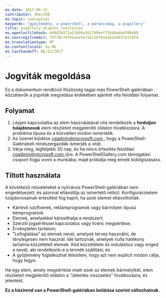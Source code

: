 ```yaml
---
ms.date: 2017-06-12
contributor: JKeithB
ms.topic: conceptual
keywords: "gyűjtemény, a powershell, a parancsmag, a psgallery"
title: psgallery_dispute_resolution
ms.openlocfilehash: 640d20371a51b08a5627b9beff1bb0ada4f06dd8
ms.sourcegitcommit: 75f70c7df01eea5e7a2c16f9a3ab1dd437a1f8fd
ms.translationtype: MT
ms.contentlocale: hu-HU
ms.lasthandoff: 06/12/2017
---
```

# <a name="dispute-resolution"></a>Jogviták megoldása

Ez a dokumentum rendkívül Közösség tagjai más PowerShell-galériában közzétevők a jogviták megoldása érdekében ajánlott vita feloldási folyamat.

## <a name="process"></a>Folyamat

1. Lépjen kapcsolatba az elem használatával vita rendelkezik a **forduljon tulajdonosok** elem részleteit megjelenítő oldalon hivatkozásra.
A probléma típusa és a közvetlen módon ismertetik.
2. Az üzenet küldése [ cgadmin@microsoft.com ](mailto:cgadmin@microsoft.com) , hogy a PowerShell-Galériabeli rendszergazdák ismerjék a vitát.
3. Várja meg, legfeljebb 30 nap, és ha nincs értesítés feloldási [ cgadmin@microsoft.com ](mailto:cgadmin@microsoft.com) újra.
A PowerShellGallery.com támogatási csoport fogja vonni a munkába, majd próbálja meg ennek kidolgozására.


## <a name="prohibited-use"></a>Tiltott használata

A következő műveleteket a nyilvános PowerShell-galériában nem engedélyezett, és azonnal eltávolítja az ismertető nélkül.  Konfigurációelem tulajdonosainak értesítést fog kapni, ha azok elemet eltávolították.

- Kártevő szoftverek, reklámprogramok vagy bármilyen típusú kémprogramok
- Elemek, amelyekkel károsíthatja a rendszert;
- Szerzői jogsértéssel kapcsolatos vagy licenc megsértése;
- Érvénytelen tartalom;
- "Lefoglalása" az elemek nevei, amelyek tervez használni, de ténylegesen nem használ. Ide tartoznak, amelyek nulla hatékony tartalma közzétételi elemek.
Kód közzététele és induláshoz vagy enged a nevét, aki rendelkezik-e a termék szállítási; és
- A gyűjtemény foglalkozhat létesíteni, hogy azt nem explicit módon célja, hogy tegye.


Ha egy elem, amely megsértése miatt ezek az elemek bármelyikét, elem részleteit megjelenítő oldalon a "Jelentés visszaélés" hivatkozásra, és jelentést.

**Ez a házirend van a PowerShell-galériában belátása szerint változhatnak.**

